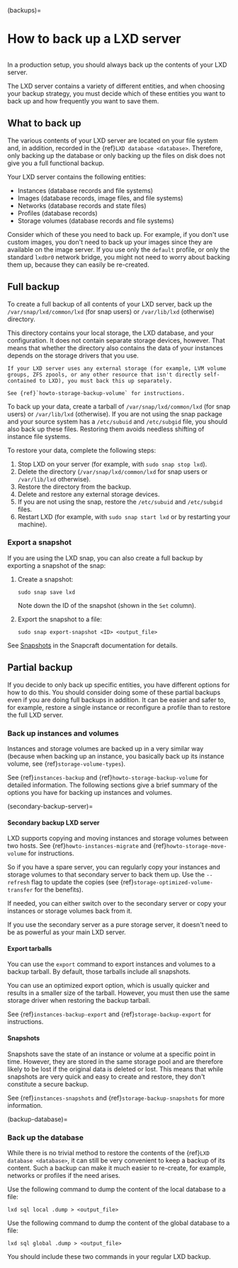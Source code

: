 (backups)=
# How to back up a LXD server

```{youtube} https://www.youtube.com/watch?v=IFOZpAxckPo
```

In a production setup, you should always back up the contents of your LXD server.

The LXD server contains a variety of different entities, and when choosing your backup strategy, you must decide which of these entities you want to back up and how frequently you want to save them.

## What to back up

The various contents of your LXD server are located on your file system and, in addition, recorded in the {ref}`LXD database <database>`.
Therefore, only backing up the database or only backing up the files on disk does not give you a full functional backup.

Your LXD server contains the following entities:

- Instances (database records and file systems)
- Images (database records, image files, and file systems)
- Networks (database records and state files)
- Profiles (database records)
- Storage volumes (database records and file systems)

Consider which of these you need to back up.
For example, if you don't use custom images, you don't need to back up your images since they are available on the image server.
If you use only the `default` profile, or only the standard `lxdbr0` network bridge, you might not need to worry about backing them up, because they can easily be re-created.

## Full backup

To create a full backup of all contents of your LXD server, back up the `/var/snap/lxd/common/lxd` (for snap users) or `/var/lib/lxd` (otherwise) directory.

This directory contains your local storage, the LXD database, and your configuration.
It does not contain separate storage devices, however.
That means that whether the directory also contains the data of your instances depends on the storage drivers that you use.

```{important}
If your LXD server uses any external storage (for example, LVM volume groups, ZFS zpools, or any other resource that isn't directly self-contained to LXD), you must back this up separately.

See {ref}`howto-storage-backup-volume` for instructions.
```

To back up your data, create a tarball of `/var/snap/lxd/common/lxd` (for snap users) or `/var/lib/lxd` (otherwise).
If you are not using the snap package and your source system has a `/etc/subuid` and `/etc/subgid` file, you should also back up these files.
Restoring them avoids needless shifting of instance file systems.

To restore your data, complete the following steps:

1. Stop LXD on your server (for example, with `sudo snap stop lxd`).
1. Delete the directory (`/var/snap/lxd/common/lxd` for snap users or `/var/lib/lxd` otherwise).
1. Restore the directory from the backup.
1. Delete and restore any external storage devices.
1. If you are not using the snap, restore the `/etc/subuid` and `/etc/subgid` files.
1. Restart LXD (for example, with `sudo snap start lxd` or by restarting your machine).

### Export a snapshot

If you are using the LXD snap, you can also create a full backup by exporting a snapshot of the snap:

1. Create a snapshot:

       sudo snap save lxd

   Note down the ID of the snapshot (shown in the `Set` column).
1. Export the snapshot to a file:

       sudo snap export-snapshot <ID> <output_file>

See [Snapshots](https://snapcraft.io/docs/snapshots) in the Snapcraft documentation for details.

## Partial backup

If you decide to only back up specific entities, you have different options for how to do this.
You should consider doing some of these partial backups even if you are doing full backups in addition.
It can be easier and safer to, for example, restore a single instance or reconfigure a profile than to restore the full LXD server.

### Back up instances and volumes

Instances and storage volumes are backed up in a very similar way (because when backing up an instance, you basically back up its instance volume, see {ref}`storage-volume-types`).

See {ref}`instances-backup` and {ref}`howto-storage-backup-volume` for detailed information.
The following sections give a brief summary of the options you have for backing up instances and volumes.

(secondary-backup-server)=
#### Secondary backup LXD server

LXD supports copying and moving instances and storage volumes between two hosts.
See {ref}`howto-instances-migrate` and {ref}`howto-storage-move-volume` for instructions.

So if you have a spare server, you can regularly copy your instances and storage volumes to that secondary server to back them up.
Use the `--refresh` flag to update the copies (see {ref}`storage-optimized-volume-transfer` for the benefits).

If needed, you can either switch over to the secondary server or copy your instances or storage volumes back from it.

If you use the secondary server as a pure storage server, it doesn't need to be as powerful as your main LXD server.

#### Export tarballs

You can use the `export` command to export instances and volumes to a backup tarball.
By default, those tarballs include all snapshots.

You can use an optimized export option, which is usually quicker and results in a smaller size of the tarball.
However, you must then use the same storage driver when restoring the backup tarball.

See {ref}`instances-backup-export` and {ref}`storage-backup-export` for instructions.

#### Snapshots

Snapshots save the state of an instance or volume at a specific point in time.
However, they are stored in the same storage pool and are therefore likely to be lost if the original data is deleted or lost.
This means that while snapshots are very quick and easy to create and restore, they don't constitute a secure backup.

See {ref}`instances-snapshots` and {ref}`storage-backup-snapshots` for more information.

(backup-database)=
### Back up the database

While there is no trivial method to restore the contents of the {ref}`LXD database <database>`, it can still be very convenient to keep a backup of its content.
Such a backup can make it much easier to re-create, for example, networks or profiles if the need arises.

Use the following command to dump the content of the local database to a file:

    lxd sql local .dump > <output_file>

Use the following command to dump the content of the global database to a file:

    lxd sql global .dump > <output_file>

You should include these two commands in your regular LXD backup.
